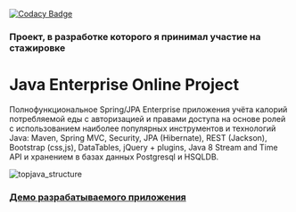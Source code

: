 [![Codacy Badge](https://app.codacy.com/project/badge/Grade/c8ce28787d51490ca1428253f06cff61)](https://www.codacy.com/gh/EvgeniyLizogubov/topjava/dashboard?utm_source=github.com&amp;utm_medium=referral&amp;utm_content=EvgeniyLizogubov/topjava&amp;utm_campaign=Badge_Grade)

### Проект, в разработке которого я принимал участие на стажировке

Java Enterprise Online Project 
===============================
Полнофункциональное Spring/JPA Enterprise приложения учёта калорий потребляемой еды c авторизацией и правами доступа на основе ролей с использованием наиболее популярных инструментов и технологий Java: Maven, Spring MVC, Security, JPA (Hibernate), REST (Jackson), Bootstrap (css,js), DataTables, jQuery + plugins, Java 8 Stream and Time API и хранением в базах данных Postgresql и HSQLDB.

![topjava_structure](https://javaops.ru/static/images/projects/top-scheme.jpg)

### <a href="http://javaops-demo.ru/topjava" target=_blank>Демо разрабатываемого приложения</a>
